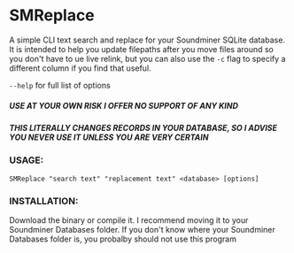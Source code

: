 # SMReplace
A simple CLI text search and replace for your Soundminer SQLite database.  It is intended to help you update filepaths after you move files around so you don't have to ue live relink, but you can also use the `-c` flag to specify a different column if you find that useful.

`--help` for full list of options

##### USE AT YOUR OWN RISK I OFFER NO SUPPORT OF ANY KIND
##### THIS LITERALLY CHANGES RECORDS IN YOUR DATABASE, SO I ADVISE YOU NEVER USE IT UNLESS YOU ARE VERY CERTAIN

### USAGE: 
   `SMReplace "search text" "replacement text" <database> [options]`

### INSTALLATION:
   Download the binary or compile it.  I recommend moving it to your Soundminer Databases folder.
   If you don't know where your Soundminer Databases folder is, you probalby should not use this program




 
    


